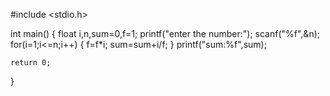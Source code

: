 #include <stdio.h>

int main()
{
    float i,n,sum=0,f=1;
    printf("enter the number:");
    scanf("%f",&n);
    for(i=1;i<=n;i++)
    {
        f=f*i;
        sum=sum+i/f;
    }
    printf("sum:%f",sum);

    return 0;
}